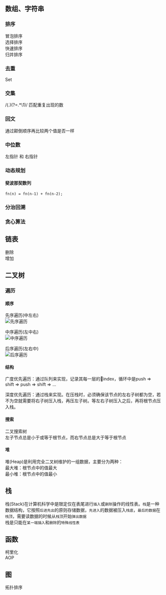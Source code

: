 ## 数组、字符串

### 排序
冒泡排序  
选择排序  
快速排序   
归并排序

### 去重  
Set

### 交集  
/(.)(?=.*\1)/  匹配重复出现的数

### 回文  
通过颠倒顺序再比较两个值是否一样

### 中位数  
左指针 和 右指针

### 动态规划
#### 斐波那契数列
```
fn(n) = fn(n-1) + fn(n-2);
```
### 分治回溯

### 贪心算法

## 链表
删除  
增加

## 二叉树
### 遍历
#### 顺序
先序遍历(中左右)  
![先序遍历](https://upload-images.jianshu.io/upload_images/2838289-4745ead9a13aaa9d.png?imageMogr2/auto-orient/strip%7CimageView2/2/w/632/format/webp)

中序遍历(左中右)  
![中序遍历](https://upload-images.jianshu.io/upload_images/2838289-c4b8e6b205daf67e.png?imageMogr2/auto-orient/strip%7CimageView2/2/w/646/format/webp)

后序遍历(左右中)  
![后序遍历](https://upload-images.jianshu.io/upload_images/2838289-40ce1a6b62a8dfc2.png?imageMogr2/auto-orient/strip%7CimageView2/2/w/634/format/webp)

#### 结构
广度优先遍历：通过队列来实现，记录其每一层的index，循环中是push => shift => push => shift => ...  

深度优先遍历：通过栈来实现。在压栈时，必须确保该节点的左右子树都为空，若不为空就需要将右子树压入栈，再压左子树。等左右子树压入之后，再将根节点压入栈。

#### 搜索
二叉搜索树  
左子节点总是小于或等于根节点，而右节点总是大于等于根节点

#### 堆
堆(Heap)是利用完全二叉树维护的一组数据，主要分为两种：  
最大堆：根节点中的值最大  
最小堆：根节点中的值最小

## 栈
栈(Stack)在计算机科学中是限定仅在表尾进行`插入`或`删除`操作的线性表。`栈`是一种数据结构，它按照`后进先出`的原则存储数据，`先进入`的数据被压入`栈底`，`最后的数据`在`栈顶`，需要读数据的时候从`栈顶`开始`弹出数据`   
栈是只能在`某一端插入`和`删除`的`特殊线性表`

## 函数
柯里化  
AOP  

## 图
拓扑排序